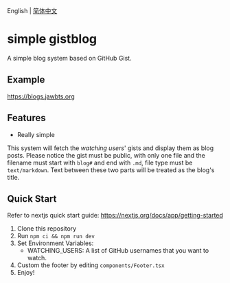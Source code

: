 English | [简体中文](README_zh_CN.md)  

# simple gistblog

A simple blog system based on GitHub Gist.

## Example

https://blogs.jawbts.org

## Features
- Really simple

This system will fetch the *watching users*' gists and display them as blog posts. Please notice the gist must be public, with only one file and the filename must start with `blog#` and end with `.md`, file type must be `text/markdown`. Text between these two parts will be treated as the blog's title.

## Quick Start
Refer to nextjs quick start guide: https://nextjs.org/docs/app/getting-started

1. Clone this repository
2. Run ```npm ci && npm run dev```
3. Set Environment Variables:
    - WATCHING_USERS: A list of GitHub usernames that you want to watch.
3. Custom the footer by editing ```components/Footer.tsx```
3. Enjoy!